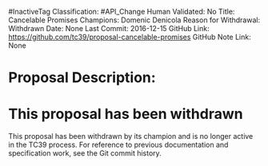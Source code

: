 #InactiveTag
Classification: #API_Change
Human Validated: No
Title: Cancelable Promises
Champions: Domenic Denicola
Reason for Withdrawal: Withdrawn
Date: None
Last Commit: 2016-12-15
GitHub Link: https://github.com/tc39/proposal-cancelable-promises
GitHub Note Link: None

# Proposal Description:
# This proposal has been withdrawn

This proposal has been withdrawn by its champion and is no longer active in the TC39 process. For reference to previous documentation and specification work, see the Git commit history.
